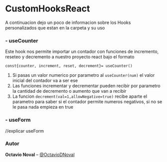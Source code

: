 # CustomHooksReact
A continuacion dejo un poco de informacion sobre los Hooks personalizados que estan en la carpeta y su uso

### **- useCounter**
Este hook nos permite importar un contador con funciones de incremento, reseteo y decremento a nuestro proyecto react bajo el formato

`const{counter, increment, reset, decrement}= useCounter()`

1. Si pasas un valor numerico por parametro al `useCounter(num)` el valor inicial del contador va a ser ese
2. Las funciones incrementar y decrementar pueden recibir por parametro la cantidad de decremento o aumento que van a recibir
3. La funcion `decrement(val=1,allowNegative=true)` recibe aparte el parametro para saber si el contador permite numeros negativos, si no se le pasa nada empieza en true

### **- useForm**

//explicar useForm

### Autor

**Octavio Noval** – [@OctavioDNoval](https://github.com/OctavioDNoval)

